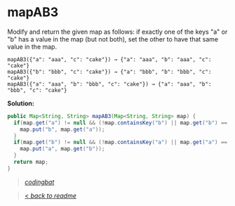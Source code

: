 # mapAB3

Modify and return the given map as follows: if exactly one of the keys "a" or "b" has a value in the map (but not both), set the other to have that same value in the map.

```
mapAB3({"a": "aaa", "c": "cake"}) → {"a": "aaa", "b": "aaa", "c": "cake"}
mapAB3({"b": "bbb", "c": "cake"}) → {"a": "bbb", "b": "bbb", "c": "cake"}
mapAB3({"a": "aaa", "b": "bbb", "c": "cake"}) → {"a": "aaa", "b": "bbb", "c": "cake"}
```

**Solution:**

```java
public Map<String, String> mapAB3(Map<String, String> map) {
  if(map.get("a") != null && (!map.containsKey("b") || map.get("b") == null)){
    map.put("b", map.get("a"));
  }
  if(map.get("b") != null && (!map.containsKey("a") || map.get("a") == null)){
    map.put("a", map.get("b"));
  }
  return map;
}
```

> _[codingbat](https://codingbat.com/prob/p115012)_

> [< _back to readme_](/README.md)